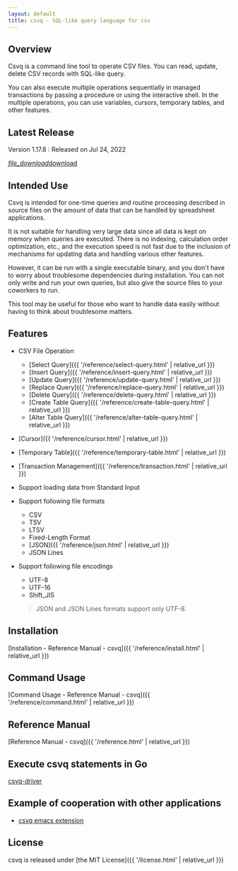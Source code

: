 ```yaml
---
layout: default
title: csvq - SQL-like query language for csv
---
```


## Overview

Csvq is a command line tool to operate CSV files. 
You can read, update, delete CSV records with SQL-like query.

You can also execute multiple operations sequentially in managed transactions by passing a procedure or using the interactive shell.
In the multiple operations, you can use variables, cursors, temporary tables, and other features. 

## Latest Release

Version 1.17.8
: Released on Jul 24, 2022

  <a class="waves-effect waves-light btn" href="https://github.com/mithrandie/csvq/releases/tag/v1.17.8">
    <i class="material-icons left">file_download</i>download
  </a>

## Intended Use
Csvq is intended for one-time queries and routine processing described in source files on the amount of data that can be handled by spreadsheet applications.

It is not suitable for handling very large data since all data is kept on memory when queries are executed.
There is no indexing, calculation order optimization, etc., and the execution speed is not fast due to the inclusion of mechanisms for updating data and handling various other features.

However, it can be run with a single executable binary, and you don't have to worry about troublesome dependencies during installation.
You can not only write and run your own queries, but also give the source files to your coworkers to run.

This tool may be useful for those who want to handle data easily without having to think about troublesome matters.

## Features

* CSV File Operation
  * [Select Query]({{ '/reference/select-query.html' | relative_url }})
  * [Insert Query]({{ '/reference/insert-query.html' | relative_url }})
  * [Update Query]({{ '/reference/update-query.html' | relative_url }})
  * [Replace Query]({{ '/reference/replace-query.html' | relative_url }})
  * [Delete Query]({{ '/reference/delete-query.html' | relative_url }})
  * [Create Table Query]({{ '/reference/create-table-query.html' | relative_url }})
  * [Alter Table Query]({{ '/reference/alter-table-query.html' | relative_url }})
* [Cursor]({{ '/reference/cursor.html' | relative_url }})
* [Temporary Table]({{ '/reference/temporary-table.html' | relative_url }})
* [Transaction Management]({{ '/reference/transaction.html' | relative_url }})
* Support loading data from Standard Input
* Support following file formats
  * CSV
  * TSV
  * LTSV
  * Fixed-Length Format
  * [JSON]({{ '/reference/json.html' | relative_url }})
  * JSON Lines
* Support following file encodings
  * UTF-8
  * UTF-16
  * Shift_JIS

  > JSON and JSON Lines formats support only UTF-8.

## Installation

[Installation - Reference Manual - csvq]({{ '/reference/install.html' | relative_url }})

## Command Usage

[Command Usage - Reference Manual - csvq]({{ '/reference/command.html' | relative_url }})

## Reference Manual

[Reference Manual - csvq]({{ '/reference.html' | relative_url }})

## Execute csvq statements in Go

[csvq-driver](https://github.com/mithrandie/csvq-driver)

## Example of cooperation with other applications

- [csvq emacs extension](https://github.com/mithrandie/csvq-emacs-extension)

## License

csvq is released under [the MIT License]({{ '/license.html' | relative_url }})